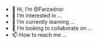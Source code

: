 - 👋 Hi, I’m @Farzadnor
- 👀 I’m interested in ...
- 🌱 I’m currently learning ...
- 💞️ I’m looking to collaborate on ...
- 📫 How to reach me ...

<!---
Farzadnor/Farzadnor is a ✨ special ✨ repository because its `README.md` (this file) appears on your GitHub profile.
You can click the Preview link to take a look at your changes.
--->
